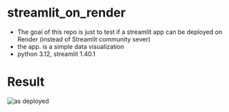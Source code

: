 # streamlit_on_render
- The goal of this repo is just to test if a streamlit app can be deployed on Render (instead of Streamlit community sever)
- the app. is a simple data visualization
- python 3.12, streamlit 1.40.1

# Result

![as deployed]([http://url/to/img.png](https://github.com/jonathanbouchet/streamlit_on_render/blob/main/streamlit_render_deployed.png))
